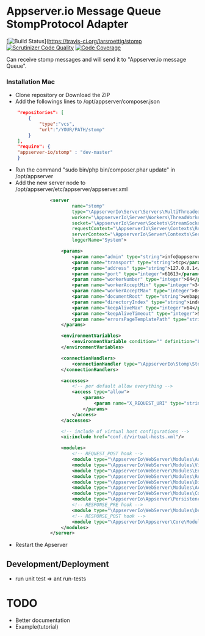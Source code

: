Appserver.io Message Queue StompProtocol Adapter
==============================================================================
[![Build Status](https://travis-ci.org/larsroettig/stomp.svg?branch=master)](https://travis-ci.org/larsroettig/stomp
[![Scrutinizer Code Quality](https://scrutinizer-ci.com/g/larsroettig/stomp/badges/quality-score.png?b=master)](https://scrutinizer-ci.com/g/larsroettig/stomp/?branch=master)
[![Code Coverage](https://scrutinizer-ci.com/g/larsroettig/stomp/badges/coverage.png?b=master)](https://scrutinizer-ci.com/g/larsroettig/stomp/?branch=master)

Can receive stomp messages and will send it to "Appserver.io message Queue".

### Installation Mac

* Clone repository or Download the ZIP
* Add the followings lines to /opt/appserver/composer.json

```json
    "repositories": [
        {
            "type":"vcs",
            "url":"/YOUR/PATH/stomp"
        }
    ],
    "require": {
    "appserver-io/stomp" : "dev-master"
    }
```

* Run the command "sudo bin/php bin/composer.phar update" in /opt/appserver
* Add the new server node to /opt/appserver/etc/appserver/appserver.xml  

```xml
                <server
                        name="stomp"
                        type="\AppserverIo\Server\Servers\MultiThreadedServer"
                        worker="\AppserverIo\Server\Workers\ThreadWorker"
                        socket="\AppserverIo\Server\Sockets\StreamSocket"
                        requestContext="\AppserverIo\Server\Contexts\RequestContext"
                        serverContext="\AppserverIo\Server\Contexts\ServerContext"
                        loggerName="System">

                    <params>
                        <param name="admin" type="string">info@appserver.io</param>
                        <param name="transport" type="string">tcp</param>
                        <param name="address" type="string">127.0.0.1</param>
                        <param name="port" type="integer">61613</param>
                        <param name="workerNumber" type="integer">64</param>
                        <param name="workerAcceptMin" type="integer">3</param>
                        <param name="workerAcceptMax" type="integer">8</param>
                        <param name="documentRoot" type="string">webapps</param>
                        <param name="directoryIndex" type="string">index.pc</param>
                        <param name="keepAliveMax" type="integer">64</param>
                        <param name="keepAliveTimeout" type="integer">5</param>
                        <param name="errorsPageTemplatePath" type="string">var/www/errors/error.phtml</param>
                    </params>

                    <environmentVariables>
                        <environmentVariable condition="" definition="LOGGER_ACCESS=Access" />
                    </environmentVariables>

                    <connectionHandlers>
                        <connectionHandler type="\AppserverIo\Stomp\StompConnectionHandler" />
                    </connectionHandlers>

                    <accesses>
                        <!-- per default allow everything -->
                        <access type="allow">
                            <params>
                                <param name="X_REQUEST_URI" type="string">.*</param>
                            </params>
                        </access>
                    </accesses>

                    <!-- include of virtual host configurations -->
                    <xi:include href="conf.d/virtual-hosts.xml"/>

                    <modules>
                        <!-- REQUEST_POST hook -->
                        <module type="\AppserverIo\WebServer\Modules\AuthenticationModule"/>
                        <module type="\AppserverIo\WebServer\Modules\VirtualHostModule"/>
                        <module type="\AppserverIo\WebServer\Modules\EnvironmentVariableModule" />
                        <module type="\AppserverIo\WebServer\Modules\RewriteModule"/>
                        <module type="\AppserverIo\WebServer\Modules\DirectoryModule"/>
                        <module type="\AppserverIo\WebServer\Modules\AccessModule"/>
                        <module type="\AppserverIo\WebServer\Modules\CoreModule"/>
                        <module type="\AppserverIo\Appserver\PersistenceContainer\PersistenceContainerModule" />
                        <!-- RESPONSE_PRE hook -->
                        <module type="\AppserverIo\WebServer\Modules\DeflateModule"/>
                        <!-- RESPONSE_POST hook -->
                        <module type="\AppserverIo\Appserver\Core\Modules\ProfileModule"/>
                    </modules>
                </server>
```

* Restart the Apserver

## Development/Deployment 
* run unit test => ant run-tests

TODO
==========

* Better documentation 
* Example(tutorial)
 


